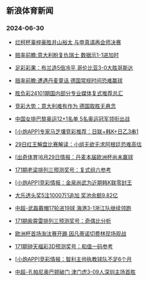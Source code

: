 ## 新浪体育新闻 
### 2024-06-30

+ [烂柯杯辜梓豪胜井山裕太 与申真谞再会师决赛](https://sports.sina.com.cn/go/2024-06-29/doc-incakyec3466434.shtml)

+ [赔率前瞻:意大利盼复仇瑞士 数据示1-1进加时](https://sports.sina.com.cn/l/2024-06-29/doc-incakayp3840363.shtml)

+ [足彩彩果：布兰造5倍冷平 哥伦比亚3-0大胜哥斯达](https://sports.sina.com.cn/l/2024-06-29/doc-incakayp3852734.shtml)

+ [赔率前瞻:遭遇丹麦童话 德国常规时间恐难赢球](https://sports.sina.com.cn/l/2024-06-29/doc-incakayu5451831.shtml)

+ [胜负彩24101期国内部分专业媒体复式推荐总汇](https://sports.sina.com.cn/l/2024-06-29/doc-incakihs5368829.shtml)

+ [竞彩大势：意大利难有作为 德国取胜无悬念](https://sports.sina.com.cn/l/2024-06-29/doc-incakayp3857009.shtml)

+ [中国女排巴黎奥运12+1名单 5名奥运冠军领衔出战](https://sports.sina.com.cn/others/volleyball/2024-06-29/doc-incakyek5071461.shtml)

+ [[小炮APP]专家马芝壤竞彩推荐：日联+韩K+日乙3串1](https://sports.sina.com.cn/l/2024-06-29/doc-incakihs5382738.shtml)

+ [29日红王解盘比赛解读：小组无欲无求阿根廷恐难高估](https://sports.sina.com.cn/l/2024-06-29/doc-incakyec3464024.shtml)

+ [[出奇体育]6月29日情报：丹麦本届欧洲杯尚未赢球](https://sports.sina.com.cn/l/2024-06-29/doc-incaktwn5182966.shtml)

+ [171期老梁排列三预测奖号：复式组六参考](https://sports.sina.com.cn/l/2024-06-29/doc-incaktwn5179680.shtml)

+ [[小炮APP]竞彩情报：金泉尚武为近期韩K联零封王](https://sports.sina.com.cn/l/2024-06-29/doc-incakihs5350791.shtml)

+ [大乐透头奖5注1000万1追加 奖池余额9.82亿](https://sports.sina.com.cn/l/2024-06-29/doc-incamkue4881942.shtml)

+ [中超-武磊戴帽17轮进19球 海港3-1浙江队继续领跑](https://sports.sina.com.cn/china/j/2024-06-29/doc-incamktx3262506.shtml)

+ [171期紫霄雷排列三预测奖号：奇偶比分析](https://sports.sina.com.cn/l/2024-06-29/doc-incaktwf3567294.shtml)

+ [欧洲杯首场淘汰赛开踢 因凡蒂诺切费林现场观战](https://sports.sina.com.cn/global/europe/2024-06-30/doc-incamrae0264706.shtml)

+ [171期钟天福彩3D预测奖号：和值一码参考](https://sports.sina.com.cn/l/2024-06-29/doc-incaktwn5177398.shtml)

+ [[小炮APP]竞彩情报：智利主帅执教球队不足6个月](https://sports.sina.com.cn/l/2024-06-29/doc-incakihm3751117.shtml)

+ [中超-孔帕尼奥巴顿破门 津门虎3-09人深圳主场首胜](https://sports.sina.com.cn/china/j/2024-06-29/doc-incamkue4874758.shtml)


